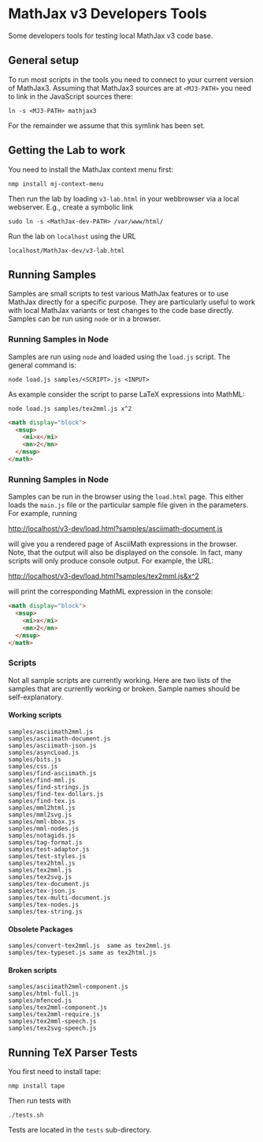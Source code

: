 # MathJax v3 Developers Tools 

Some developers tools for testing local MathJax v3 code base.

## General setup

To run most scripts in the tools you need to connect to your current version of
MathJax3.  Assuming that MathJax3 sources are at `<MJ3-PATH>` you need to link
in the JavaScript sources there:

``` shell
ln -s <MJ3-PATH> mathjax3
```
For the remainder we assume that this symlink has been set.

## Getting the Lab to work


You need to install the MathJax context menu first:

``` shell
nmp install mj-context-menu
```

Then run the lab by loading `v3-lab.html` in your webbrowser via a local
webserver. E.g., create a symbolic link 


``` shell
sudo ln -s <MathJax-dev-PATH> /var/www/html/
```

Run the lab on `localhost` using the URL

``` shell
localhost/MathJax-dev/v3-lab.html
```


## Running Samples 

Samples are small scripts to test various MathJax features or to use MathJax
directly for a specific purpose. They are particularly useful to work with local
MathJax variants or test changes to the code base directly. Samples can be run
using `node` or in a browser.

### Running Samples in Node 

Samples are run using `node` and loaded using the `load.js` script. The general command is:

``` shell
node load.js samples/<SCRIPT>.js <INPUT>
```

As example consider the script to parse LaTeX expressions into MathML:

``` shell
node load.js samples/tex2mml.js x^2
```

``` html
<math display="block">
  <msup>
    <mi>x</mi>
    <mn>2</mn>
  </msup>
</math>
```

### Running Samples in Node 

Samples can be run in the browser using the `load.html` page. This either loads
the `main.js` file or the particular sample file given in the parameters. For example, running

[http://localhost/v3-dev/load.html?samples/asciimath-document.js](http://localhost/v3-dev/load.html?samples/asciimath-document.js)

will give you a rendered page of AsciiMath expressions in the browser. Note,
that the output will also be displayed on the console. In fact, many scripts
will only produce console output. For example, the URL:

[http://localhost/v3-dev/load.html?samples/tex2mml.js&x^2](http://localhost/v3-dev/load.html?samples/tex2mml.js&x^2)

will print the corresponding MathML expression in the console:

``` html
<math display="block">
  <msup>
    <mi>x</mi>
    <mn>2</mn>
  </msup>
</math>
```


### Scripts

Not all sample scripts are currently working. Here are two lists of the samples
that are currently working or broken. Sample names should be self-explanatory. 


#### Working scripts


``` shell
samples/asciimath2mml.js
samples/asciimath-document.js
samples/asciimath-json.js
samples/asyncLoad.js
samples/bits.js
samples/css.js
samples/find-asciimath.js
samples/find-mml.js
samples/find-strings.js
samples/find-tex-dollars.js
samples/find-tex.js
samples/mml2html.js
samples/mml2svg.js
samples/mml-bbox.js
samples/mml-nodes.js
samples/notagids.js
samples/tag-format.js
samples/test-adaptor.js
samples/test-styles.js
samples/tex2html.js
samples/tex2mml.js
samples/tex2svg.js
samples/tex-document.js
samples/tex-json.js
samples/tex-multi-document.js
samples/tex-nodes.js
samples/tex-string.js
```
#### Obsolete Packages

``` shell
samples/convert-tex2mml.js  same as tex2mml.js
samples/tex-typeset.js same as tex2html.js

```


#### Broken scripts

``` shell
samples/asciimath2mml-component.js
samples/html-full.js
samples/mfenced.js
samples/tex2mml-component.js
samples/tex2mml-require.js
samples/tex2mml-speech.js
samples/tex2svg-speech.js

```


## Running TeX Parser Tests

You first need to install tape:

``` shell
nmp install tape
```

Then run tests with 

``` shell
./tests.sh
```

Tests are located in the `tests` sub-directory.

